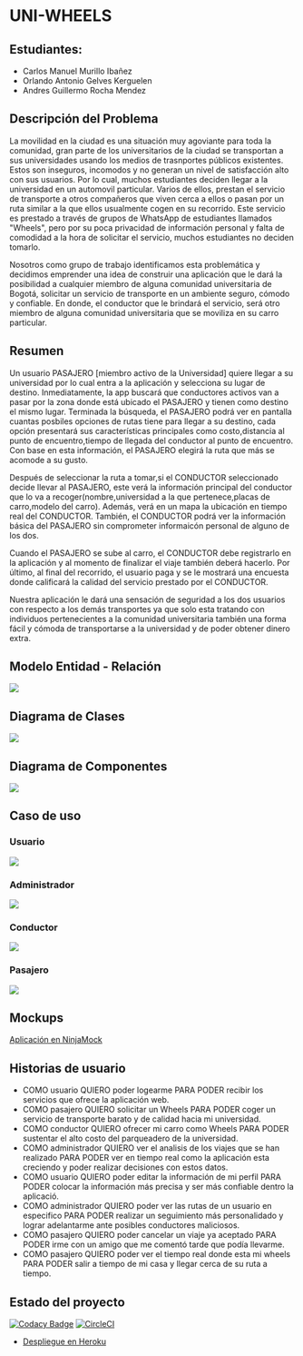 # UNI-WHEELS

## Estudiantes:
+ Carlos Manuel Murillo Ibañez
+ Orlando Antonio Gelves Kerguelen
+ Andres Guillermo Rocha Mendez


## Descripción del Problema
La movilidad en la ciudad es una situación muy agoviante para toda la comunidad, gran parte de los universitarios de la ciudad se transportan a sus universidades usando los medios de trasnportes públicos existentes. Estos son inseguros, incomodos y no generan un nivel de satisfacción alto con sus usuarios. Por lo cual, muchos estudiantes deciden llegar a la universidad en un automovil particular. Varios de ellos, prestan el servicio de transporte a otros compañeros que viven cerca a ellos o pasan por un ruta similar a la que ellos usualmente cogen en su recorrido. Este servicio es prestado a través de grupos de WhatsApp de estudiantes llamados "Wheels", pero por su poca privacidad de información personal y falta de comodidad a la hora de solicitar el servicio, muchos estudiantes no deciden tomarlo.

Nosotros como grupo de trabajo identificamos esta problemática y decidimos emprender una idea de construir una aplicación que le dará la posibilidad a cualquier miembro de alguna comunidad universitaria de Bogotá, solicitar un servicio de transporte en un ambiente seguro, cómodo y confiable. En donde, el conductor que le brindará el servicio, será otro miembro de alguna  comunidad universitaria que se moviliza en su carro particular.


## Resumen

Un usuario PASAJERO [miembro activo de la Universidad] quiere llegar a su universidad por lo cual entra a la aplicación y selecciona su lugar de destino. Inmediatamente, la app buscará que conductores activos van a pasar por la zona donde está ubicado el PASAJERO y tienen como destino el mismo lugar. Terminada la búsqueda, el PASAJERO podrá ver en pantalla cuantas posbiles opciones de rutas tiene para llegar a su destino, cada opción presentará sus características principales como costo,distancia al punto de encuentro,tiempo de llegada del conductor al punto de encuentro. Con base en esta información, el PASAJERO elegirá la ruta que más se acomode a su gusto.

Después de seleccionar la ruta a tomar,si el CONDUCTOR seleccionado decide llevar al PASAJERO, este verá la información principal del conductor que lo va a recoger(nombre,universidad a la que pertenece,placas de carro,modelo del carro). Además, verá en un mapa la ubicación en tiempo real del CONDUCTOR. También, el CONDUCTOR podrá ver la información básica del PASAJERO sin comprometer informaicón personal de alguno de los dos. 

Cuando el PASAJERO se sube al carro, el CONDUCTOR debe registrarlo en la aplicación y al momento de finalizar el viaje también deberá hacerlo. Por último, al final del recorrido, el usuario paga y se le mostrará una encuesta donde calificará la calidad del servicio prestado por el CONDUCTOR.  

Nuestra aplicación le dará una sensación de seguridad a los dos usuarios con respecto a los demás transportes ya que solo esta tratando con individuos pertenecientes a la comunidad universitaria también una forma fácil y cómoda de transportarse a la universidad y de poder obtener dinero extra.	
 
## Modelo Entidad - Relación

![](https://github.com/ARSW-2020-1-UNIWheels/UNIWheels/blob/master/resources/Diagrama%20Entidad_relacion.PNG)

## Diagrama de Clases

![](https://github.com/ARSW-2020-1-UNIWheels/UNIWheels/blob/master/resources/Diagrama%20de%20clases.PNG)

## Diagrama de Componentes

![](https://github.com/ARSW-2020-1-UNIWheels/UNIWheels/blob/master/resources/ImagenDiagrama.PNG)


## Caso de uso

### Usuario

![](https://github.com/ARSW-2020-1-UNIWheels/UNIWheels/blob/master/resources/Casos%20de%20Uso-usuario.PNG)

### Administrador

![](https://github.com/ARSW-2020-1-UNIWheels/UNIWheels/blob/master/resources/Casos%20de%20Uso-administrador.PNG)

### Conductor

![](https://github.com/ARSW-2020-1-UNIWheels/UNIWheels/blob/master/resources/Casos%20de%20Uso-conductor.PNG)

### Pasajero

![](https://github.com/ARSW-2020-1-UNIWheels/UNIWheels/blob/master/resources/Casos%20de%20Uso-pasajero.PNG)

## Mockups
[Aplicación en NinjaMock](https://ninjamock.com/s/49239Fx)


## Historias de usuario
+ COMO usuario QUIERO poder logearme PARA PODER recibir los servicios que ofrece la aplicación web.  
+ COMO pasajero QUIERO solicitar un Wheels PARA PODER coger un servicio de transporte barato y de calidad hacia mi universidad.  
+ COMO conductor QUIERO ofrecer mi carro como Wheels PARA PODER sustentar el alto costo del parqueadero de la universidad.  
+ COMO administrador QUIERO ver el analisis de los viajes que se han realizado PARA PODER ver en tiempo real como la aplicación esta creciendo y poder realizar decisiones con estos datos.  
+ COMO usuario QUIERO poder editar la información de mi perfil PARA PODER colocar la información más precisa y ser más confiable dentro la aplicació.  
+ COMO administrador QUIERO poder ver las rutas de un usuario en especifico PARA PODER realizar un seguimiento más personalidado y lograr adelantarme ante posibles conductores maliciosos.  
+ COMO pasajero QUIERO poder cancelar un viaje ya aceptado PARA PODER irme con un amigo que me comentó tarde que podía llevarme.  
+ COMO pasajero QUIERO poder ver el tiempo real donde esta mi wheels PARA PODER salir a tiempo de mi casa y llegar cerca de su ruta a tiempo.  



## Estado del proyecto
[![Codacy Badge](https://api.codacy.com/project/badge/Grade/e193b7b32c3342ccadb0c7f681896b06)](https://www.codacy.com/gh/ARSW-2020-1-UNIWheels/UNIWheels?utm_source=github.com&amp;utm_medium=referral&amp;utm_content=ARSW-2020-1-UNIWheels/UNIWheels&amp;utm_campaign=Badge_Grade)
[![CircleCI](https://circleci.com/gh/ARSW-2020-1-UNIWheels/UNIWheels.svg?style=svg)](https://circleci.com/gh/ARSW-2020-1-UNIWheels/UNIWheels)
+ [Despliegue en Heroku](https://uniwheels.herokuapp.com/)
